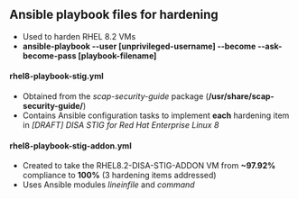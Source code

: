 ## Ansible playbook files for hardening
 - Used to harden RHEL 8.2 VMs
 - **ansible-playbook --user [unprivileged-username] --become --ask-become-pass [playbook-filename]**
#### rhel8-playbook-stig.yml
- Obtained from the _scap-security-guide_ package (**/usr/share/scap-security-guide/**)
- Contains Ansible configuration tasks to implement **each** hardening item in _[DRAFT] DISA STIG for Red Hat Enterprise Linux 8_
#### rhel8-playbook-stig-addon.yml
- Created to take the RHEL8.2-DISA-STIG-ADDON VM from **~97.92%** compliance to **100%** (3 hardening items addressed)
- Uses Ansible modules _lineinfile_ and _command_
